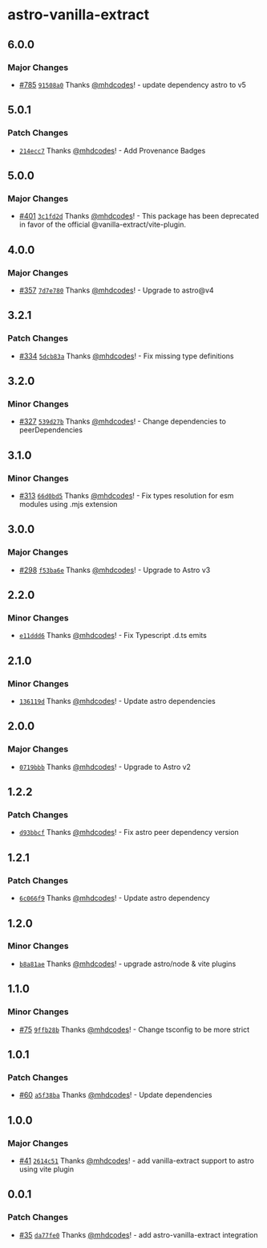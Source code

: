 # astro-vanilla-extract

## 6.0.0

### Major Changes

- [#785](https://github.com/codiume/orbit/pull/785) [`91508a0`](https://github.com/codiume/orbit/commit/91508a0abcaa7de43df468feb06b2404d2fdf03e) Thanks [@mhdcodes](https://github.com/mhdcodes)! - update dependency astro to v5

## 5.0.1

### Patch Changes

- [`214ecc7`](https://github.com/codiume/orbit/commit/214ecc7948affad8d0218f8d3620f90cd2734850) Thanks [@mhdcodes](https://github.com/mhdcodes)! - Add Provenance Badges

## 5.0.0

### Major Changes

- [#401](https://github.com/codiume/orbit/pull/401) [`3c1fd2d`](https://github.com/codiume/orbit/commit/3c1fd2d0b608649ded8a15d03c62e075c7759db9) Thanks [@mhdcodes](https://github.com/mhdcodes)! - This package has been deprecated in favor of the official @vanilla-extract/vite-plugin.

## 4.0.0

### Major Changes

- [#357](https://github.com/codiume/orbit/pull/357) [`7d7e780`](https://github.com/codiume/orbit/commit/7d7e780966d7d8273fbdb53567aadc3cde109fda) Thanks [@mhdcodes](https://github.com/mhdcodes)! - Upgrade to astro@v4

## 3.2.1

### Patch Changes

- [#334](https://github.com/codiume/orbit/pull/334) [`5dcb83a`](https://github.com/codiume/orbit/commit/5dcb83a4c28461129d92f0571c1f110957fdabbc) Thanks [@mhdcodes](https://github.com/mhdcodes)! - Fix missing type definitions

## 3.2.0

### Minor Changes

- [#327](https://github.com/codiume/orbit/pull/327) [`539d27b`](https://github.com/codiume/orbit/commit/539d27b78e9dd1786ab13c48404a755f21d083cb) Thanks [@mhdcodes](https://github.com/mhdcodes)! - Change dependencies to peerDependencies

## 3.1.0

### Minor Changes

- [#313](https://github.com/codiume/orbit/pull/313) [`66d0bd5`](https://github.com/codiume/orbit/commit/66d0bd55dfebcc7e239fd4844d0d35611d27240e) Thanks [@mhdcodes](https://github.com/mhdcodes)! - Fix types resolution for esm modules using .mjs extension

## 3.0.0

### Major Changes

- [#298](https://github.com/codiume/orbit/pull/298) [`f53ba6e`](https://github.com/codiume/orbit/commit/f53ba6e0aa39913955b81d872f0122469604359b) Thanks [@mhdcodes](https://github.com/mhdcodes)! - Upgrade to Astro v3

## 2.2.0

### Minor Changes

- [`e11ddd6`](https://github.com/codiume/orbit/commit/e11ddd6e3c86f79c6c6b7541976ad2cbae84ee33) Thanks [@mhdcodes](https://github.com/mhdcodes)! - Fix Typescript .d.ts emits

## 2.1.0

### Minor Changes

- [`136119d`](https://github.com/codiume/orbit/commit/136119d32ed5abf39ebc6e3b101214387dbd7075) Thanks [@mhdcodes](https://github.com/mhdcodes)! - Update astro dependencies

## 2.0.0

### Major Changes

- [`0719bbb`](https://github.com/codiume/orbit/commit/0719bbbe30bff745c340ada1b75aac4e3f852552) Thanks [@mhdcodes](https://github.com/mhdcodes)! - Upgrade to Astro v2

## 1.2.2

### Patch Changes

- [`d93bbcf`](https://github.com/codiume/orbit/commit/d93bbcf169523748c818946cfe01ca94d418996e) Thanks [@mhdcodes](https://github.com/mhdcodes)! - Fix astro peer dependency version

## 1.2.1

### Patch Changes

- [`6c066f9`](https://github.com/codiume/orbit/commit/6c066f9374285a6ae6546a92399544bae76bfa3d) Thanks [@mhdcodes](https://github.com/mhdcodes)! - Update astro dependency

## 1.2.0

### Minor Changes

- [`b8a81ae`](https://github.com/codiume/orbit/commit/b8a81aeea24a768deb0f3f58f8a557b5c7943cd1) Thanks [@mhdcodes](https://github.com/mhdcodes)! - upgrade astro/node & vite plugins

## 1.1.0

### Minor Changes

- [#75](https://github.com/codiume/orbit/pull/75) [`9ffb28b`](https://github.com/codiume/orbit/commit/9ffb28b3383aa7cffbb5b8176d409f0b802d8c7c) Thanks [@mhdcodes](https://github.com/mhdcodes)! - Change tsconfig to be more strict

## 1.0.1

### Patch Changes

- [#60](https://github.com/codiume/orbit/pull/60) [`a5f38ba`](https://github.com/codiume/orbit/commit/a5f38ba8cf25303a0d4ea94bec98d199af246671) Thanks [@mhdcodes](https://github.com/mhdcodes)! - Update dependencies

## 1.0.0

### Major Changes

- [#41](https://github.com/codiume/orbit/pull/41) [`2614c51`](https://github.com/codiume/orbit/commit/2614c5181ddf964b28dc9fa11119fd0be3f38bfa) Thanks [@mhdcodes](https://github.com/mhdcodes)! - add vanilla-extract support to astro using vite plugin

## 0.0.1

### Patch Changes

- [#35](https://github.com/codiume/orbit/pull/35) [`da77fe0`](https://github.com/codiume/orbit/commit/da77fe05b31af823f84c9f9f0456b315443caf18) Thanks [@mhdcodes](https://github.com/mhdcodes)! - add astro-vanilla-extract integration
